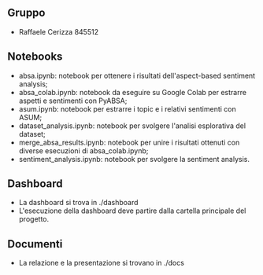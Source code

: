 ## Gruppo
- Raffaele Cerizza 845512

## Notebooks
- absa.ipynb: notebook per ottenere i risultati dell'aspect-based sentiment analysis; 
- absa_colab.ipynb: notebook da eseguire su Google Colab per estrarre aspetti e sentimenti con PyABSA;
- asum.ipynb: notebook per estrarre i topic e i relativi sentimenti con ASUM;
- dataset_analysis.ipynb: notebook per svolgere l'analisi esplorativa del dataset;
- merge_absa_results.ipynb: notebook per unire i risultati ottenuti con diverse esecuzioni di absa_colab.ipynb;
- sentiment_analysis.ipynb: notebook per svolgere la sentiment analysis.

## Dashboard 
- La dashboard si trova in ./dashboard
- L'esecuzione della dashboard deve partire dalla cartella principale del progetto.

## Documenti
- La relazione e la presentazione si trovano in ./docs